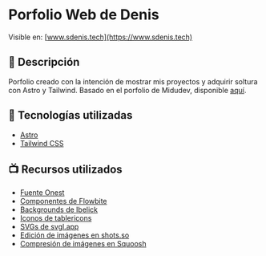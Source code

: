 # Porfolio Web de Denis  

Visible en: [www.sdenis.tech](https://www.sdenis.tech)

## 📝 Descripción  
Porfolio creado con la intención de mostrar mis proyectos y adquirir soltura con Astro y Tailwind. Basado en el porfolio de Midudev, disponible [aquí](https://github.com/midudev/porfolio.dev).

## 🚀 Tecnologías utilizadas  
- [Astro](https://astro.build/)
- [Tailwind CSS](https://tailwindcss.com/)

## 📺 Recursos utilizados  
- [Fuente Onest](https://onest.md/en)
- [Componentes de Flowbite](https://flowbite.com/docs/getting-started/introduction/)
- [Backgrounds de Ibelick](https://bg.ibelick.com/)
- [Iconos de tablericons](https://tabler.io/icons)
- [SVGs de svgl.app](https://svgl.app/)
- [Edición de imágenes en shots.so](https://shots.so/)
- [Compresión de imágenes en Squoosh](https://squoosh.app/)




